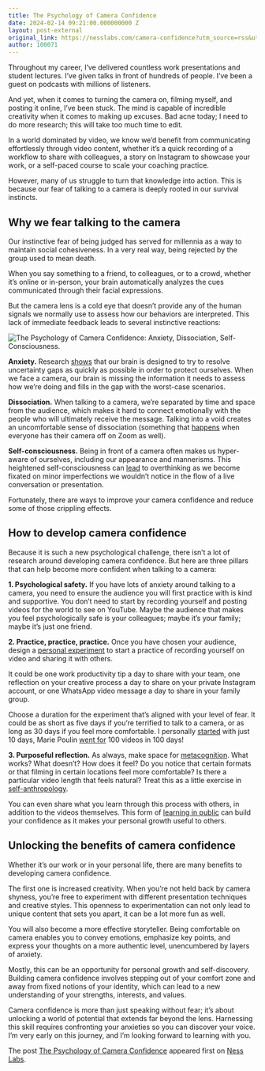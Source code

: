 ```yaml
---
title: The Psychology of Camera Confidence
date: 2024-02-14 09:21:00.000000000 Z
layout: post-external
original_link: https://nesslabs.com/camera-confidence?utm_source=rss&utm_medium=rss&utm_campaign=camera-confidence
author: 100071
---
```


Throughout my career, I’ve delivered countless work presentations and student lectures. I’ve given talks in front of hundreds of people. I’ve been a guest on podcasts with millions of listeners.

And yet, when it comes to turning the camera on, filming myself, and posting it online, I’ve been stuck. The mind is capable of incredible creativity when it comes to making up excuses. Bad acne today; I need to do more research; this will take too much time to edit.

In a world dominated by video, we know we’d benefit from communicating effortlessly through video content, whether it’s a quick recording of a workflow to share with colleagues, a story on Instagram to showcase your work, or a self-paced course to scale your coaching practice.

However, many of us struggle to turn that knowledge into action. This is because our fear of talking to a camera is deeply rooted in our survival instincts.

## Why we fear talking to the camera

Our instinctive fear of being judged has served for millennia as a way to maintain social cohesiveness. In a very real way, being rejected by the group used to mean death. 

When you say something to a friend, to colleagues, or to a crowd, whether it’s online or in-person, your brain automatically analyzes the cues communicated through their facial expressions.

But the camera lens is a cold eye that doesn’t provide any of the human signals we normally use to assess how our behaviors are interpreted. This lack of immediate feedback leads to several instinctive reactions:

![The Psychology of Camera Confidence: Anxiety, Dissociation, Self-Consciousness.](https://nesslabs.com/wp-content/uploads/2024/02/camera-confidence-illustration-1024x576.png)

**Anxiety.** Research [shows](https://www.ncbi.nlm.nih.gov/pmc/articles/PMC4276319/) that our brain is designed to try to resolve uncertainty gaps as quickly as possible in order to protect ourselves. When we face a camera, our brain is missing the information it needs to assess how we’re doing and fills in the gap with the worst-case scenarios.

**Dissociation.** When talking to a camera, we’re separated by time and space from the audience, which makes it hard to connect emotionally with the people who will ultimately receive the message. Talking into a void creates an uncomfortable sense of dissociation (something that [happens](https://www.ncbi.nlm.nih.gov/pmc/articles/PMC10436525/) when everyone has their camera off on Zoom as well).

**Self-consciousness.** Being in front of a camera often makes us hyper-aware of ourselves, including our appearance and mannerisms. This heightened self-consciousness can [lead](https://www.cambridge.org/core/journals/behaviour-change/article/selffocused-cognition-in-social-anxiety-a-review-of-the-theoretical-and-empirical-literature/F15EA5167497281019A025E59FE56DEA) to overthinking as we become fixated on minor imperfections we wouldn’t notice in the flow of a live conversation or presentation.

Fortunately, there are ways to improve your camera confidence and reduce some of those crippling effects.

## How to develop camera confidence

Because it is such a new psychological challenge, there isn’t a lot of research around developing camera confidence. But here are three pillars that can help become more confident when talking to a camera:

**1. Psychological safety.** If you have lots of anxiety around talking to a camera, you need to ensure the audience you will first practice with is kind and supportive. You don’t need to start by recording yourself and posting videos for the world to see on YouTube. Maybe the audience that makes you feel psychologically safe is your colleagues; maybe it’s your family; maybe it’s just one friend.

**2. Practice, practice, practice.** Once you have chosen your audience, design a [personal experiment](https://nesslabs.com/personal-experiments) to start a practice of recording yourself on video and sharing it with others.

It could be one work productivity tip a day to share with your team, one reflection on your creative process a day to share on your private Instagram account, or one WhatsApp video message a day to share in your family group.

Choose a duration for the experiment that’s aligned with your level of fear. It could be as short as five days if you’re terrified to talk to a camera, or as long as 30 days if you feel more comfortable. I personally [started](https://twitter.com/neuranne/status/1757463602246635741) with just 10 days, Marie Poulin [went for](https://twitter.com/mariepoulin/status/1329630957255626754) 100 videos in 100 days!

**3. Purposeful reflection.** As always, make space for [metacognition](https://nesslabs.com/metacognition). What works? What doesn’t? How does it feel? Do you notice that certain formats or that filming in certain locations feel more comfortable? Is there a particular video length that feels natural? Treat this as a little exercise in [self-anthropology](https://nesslabs.com/self-anthropology-field-notes).

You can even share what you learn through this process with others, in addition to the videos themselves. This form of [learning in public](https://nesslabs.com/learning-in-public) can build your confidence as it makes your personal growth useful to others.

## Unlocking the benefits of camera confidence

Whether it’s our work or in your personal life, there are many benefits to developing camera confidence.

The first one is increased creativity. When you’re not held back by camera shyness, you’re free to experiment with different presentation techniques and creative styles. This openness to experimentation can not only lead to unique content that sets you apart, it can be a lot more fun as well.

You will also become a more effective storyteller. Being comfortable on camera enables you to convey emotions, emphasize key points, and express your thoughts on a more authentic level, unencumbered by layers of anxiety.

Mostly, this can be an opportunity for personal growth and self-discovery. Building camera confidence involves stepping out of your comfort zone and away from fixed notions of your identity, which can lead to a new understanding of your strengths, interests, and values.

Camera confidence is more than just speaking without fear; it’s about unlocking a world of potential that extends far beyond the lens. Harnessing this skill requires confronting your anxieties so you can discover your voice. I’m very early on this journey, and I’m looking forward to learning with you.

The post [The Psychology of Camera Confidence](https://nesslabs.com/camera-confidence) appeared first on [Ness Labs](https://nesslabs.com).

